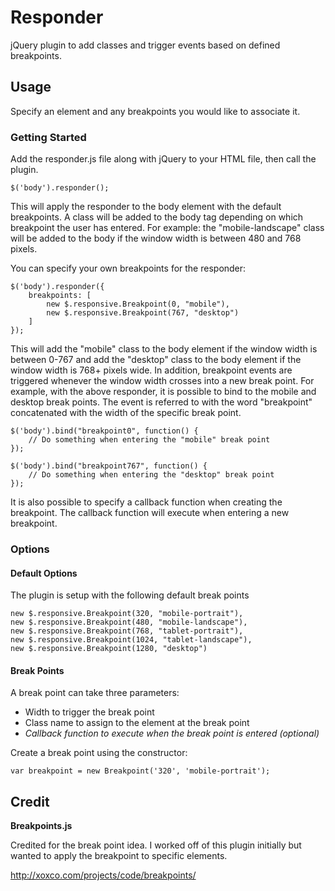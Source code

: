 # Responder #

jQuery plugin to add classes and trigger events based on defined breakpoints.

## Usage ##

Specify an element and any breakpoints you would like to associate it.  

### Getting Started ###

Add the responder.js file along with jQuery to your HTML file, then call the plugin.

    $('body').responder();
    
This will apply the responder to the body element with the default breakpoints.  A class will be added to the body tag depending on which breakpoint the user has entered.  For example: the "mobile-landscape" class will be added to the body if the window width is between 480 and 768 pixels.

You can specify your own breakpoints for the responder:

    $('body').responder({ 
        breakpoints: [ 
            new $.responsive.Breakpoint(0, "mobile"),
            new $.responsive.Breakpoint(767, "desktop")
        ]
    });
    
This will add the "mobile" class to the body element if the window width is between 0-767 and add the "desktop" class to the body element if the window width is 768+ pixels wide.  In addition, breakpoint events are triggered whenever the window width crosses into a new break point.  For example, with the above responder, it is possible to bind to the mobile and desktop break points.  The event is referred to with the word "breakpoint" concatenated with the width of the specific break point.

    $('body').bind("breakpoint0", function() {
        // Do something when entering the "mobile" break point
    });
    
    $('body').bind("breakpoint767", function() {
        // Do something when entering the "desktop" break point
    });
    
It is also possible to specify a callback function when creating the breakpoint.  The callback function will execute when entering a new breakpoint.    
    
### Options ###

#### Default Options ####

The plugin is setup with the following default break points

    new $.responsive.Breakpoint(320, "mobile-portrait"),
    new $.responsive.Breakpoint(480, "mobile-landscape"),
    new $.responsive.Breakpoint(768, "tablet-portrait"),
    new $.responsive.Breakpoint(1024, "tablet-landscape"),
    new $.responsive.Breakpoint(1280, "desktop")


#### Break Points ####

A break point can take three parameters:

* Width to trigger the break point
* Class name to assign to the element at the break point
* _Callback function to execute when the break point is entered (optional)_

Create a break point using the constructor:

    var breakpoint = new Breakpoint('320', 'mobile-portrait');
    
## Credit ##

**Breakpoints.js**

Credited for the break point idea.  I worked off of this plugin initially but wanted to apply the breakpoint to specific elements. 

http://xoxco.com/projects/code/breakpoints/